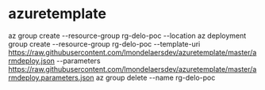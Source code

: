 # azuretemplate
az group create --resource-group  rg-delo-poc --location
az deployment group create --resource-group rg-delo-poc --template-uri https://raw.githubusercontent.com/lmondelaersdev/azuretemplate/master/armdeploy.json --parameters https://raw.githubusercontent.com/lmondelaersdev/azuretemplate/master/armdeploy.parameters.json
az group delete --name rg-delo-poc